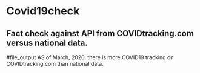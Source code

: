 # Covid19check
## Fact check against API from COVIDtracking.com versus national data. 

#file_output
AS of March, 2020, there is more COVID19 tracking on COVIDtracking.com than national data. 




